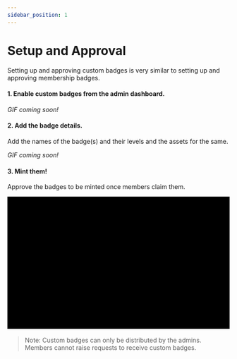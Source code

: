 ```yaml
---
sidebar_position: 1
---
```


# Setup and Approval
Setting up and approving custom badges is very similar to setting up and approving membership badges.

#### 1. Enable custom badges from the admin dashboard.

*GIF coming soon!*

#### 2. Add the badge details.
Add the names of the badge(s) and their levels and the assets for the same.

*GIF coming soon!*

#### 3. Mint them!
Approve the badges to be minted once members claim them. 

![](../img/014-mint_custom_badge.gif)


>Note: Custom badges can only be distributed by the admins. Members cannot raise requests to receive custom badges.



